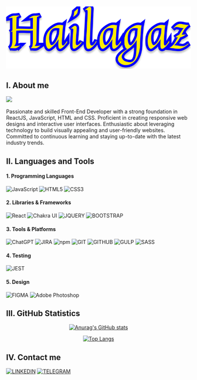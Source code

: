 <div align="center">

[![Header](https://github.com/Hailagaz/hailagaz/blob/master/assets/hailagaz.png)](https://github.com/Hailagaz)
</div>

## I. About me
![](https://komarev.com/ghpvc/?username=hailagaz&style=flat-square&color=00008b&label=VISITS)

Passionate and skilled Front-End Developer with a strong foundation in ReactJS, JavaScript, HTML and CSS. Proficient in creating responsive web designs and interactive user interfaces. Enthusiastic about leveraging technology to build visually appealing and user-friendly websites. Committed to continuous learning and staying up-to-date with the latest industry trends.

## II. Languages and Tools

#### 1. Programming Languages
![JavaScript](https://img.shields.io/badge/-JavaScript-000000?style=for-the-badge&logo=javascript)
![HTML5](https://img.shields.io/badge/-HTML-000000?style=for-the-badge&logo=html5)
![CSS3](https://img.shields.io/badge/-CSS-000000?style=for-the-badge&logo=css3)

#### 2. Libraries & Frameworks
![React](https://img.shields.io/badge/-React-000000?style=for-the-badge&logo=react)
![Chakra UI](https://img.shields.io/badge/-chakra-000000?style=for-the-badge&logo=chakra)
![JQUERY](https://img.shields.io/badge/-JQUERY-000000?style=for-the-badge&logo=jquery)
![BOOTSTRAP](https://img.shields.io/badge/-BOOTSTRAP-000000?style=for-the-badge&logo=bootstrap)

#### 3. Tools & Platforms
![ChatGPT](https://img.shields.io/badge/-ChatGPT-000000?style=for-the-badge&logo=openai)
![JIRA](https://img.shields.io/badge/-JIRA-000000?style=for-the-badge&logo=jira)
![npm](https://img.shields.io/badge/-npm-000000?style=for-the-badge&logo=npm)
![GIT](https://img.shields.io/badge/-GIT-000000?style=for-the-badge&logo=git)
![GITHUB](https://img.shields.io/badge/-GITHUB-000000?style=for-the-badge&logo=github)
![GULP](https://img.shields.io/badge/-GULP-000000?style=for-the-badge&logo=gulp)
![SASS](https://img.shields.io/badge/-SASS-000000?style=for-the-badge&logo=sass)

#### 4. Testing
![JEST](https://img.shields.io/badge/-JEST-000000?style=for-the-badge&logo=jest)

#### 5. Design
![FIGMA](https://img.shields.io/badge/-FIGMA-000000?style=for-the-badge&logo=figma)
![Adobe Photoshop](https://img.shields.io/badge/-adobe%20photoshop-000000?style=for-the-badge&logo=adobe%20photoshop)

<!-- 
![Redux](https://img.shields.io/badge/-Redux-000000?style=for-the-badge&logo=redux)
![Webpack](https://img.shields.io/badge/-Webpack-000000?style=for-the-badge&logo=webpack)
![React Native](https://img.shields.io/badge/-ReactNative-000000?style=for-the-badge&logo=react)
![Next.js](https://img.shields.io/badge/-next.js-000000?style=for-the-badge&logo=next.js)
![TypeScript](https://img.shields.io/badge/-TypeScript-000000?style=for-the-badge&logo=typescript)
![MYSQL](https://img.shields.io/badge/-MYSQL-000000?style=for-the-badge&logo=mysql) -->

## III. GitHub Statistics

<div align="center">

[![Anurag's GitHub stats](https://github-readme-stats.vercel.app/api?username=hailagaz&show_icons=true&theme=yeblu&border_radius=20&card_width=500px&border_color=FFED00)](https://github.com/Hailagaz/hailagaz)
</div>

<div align="center">

[![Top Langs](https://github-readme-stats.vercel.app/api/top-langs/?username=hailagaz&layout=compact&theme=yeblu&border_radius=20&card_width=450px&border_color=FFED00)](https://github.com/Hailagaz/hailagaz)
</div>

## IV. Contact me

[![LINKEDIN](https://img.shields.io/badge/-LINKEDIN-000000?style=for-the-badge&logo=linkedin)](https://www.linkedin.com/in/oleh-cherniavskyi-37a5b3253)
[![TELEGRAM](https://img.shields.io/badge/-TELEGRAM-000000?style=for-the-badge&logo=telegram)](https://t.me/Hailagaz92)